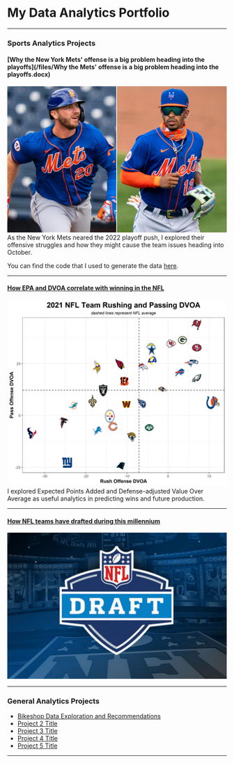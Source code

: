# My Data Analytics Portfolio

---

### Sports Analytics Projects

#### [Why the New York Mets' offense is a big problem heading into the playoffs](/files/Why the Mets' offense is a big problem heading into the playoffs.docx)
<img src="images/Mets-Pete-Alonso-Francisco-Lindor.jpg"/>
As the New York Mets neared the 2022 playoff push, I explored their offensive struggles and how they might cause the team issues heading into October.<br>

You can find the code that I used to generate the data [here](/files/mets_2022_runs_scored.R).

---
#### [How EPA and DVOA correlate with winning in the NFL](/files/pass_rush_rankings_epa.R)
<img src="images/dvoa_2021_rush_pass.png"/>
I explored Expected Points Added and Defense-adjusted Value Over Average as useful analytics in predicting wins and future production.

---
#### [How NFL teams have drafted during this millennium](/files/nfl_draft_20_21_av.R)
<img src="images/nfl_draft.jpg"/>

---

### General Analytics Projects

- [Bikeshop Data Exploration and Recommendations](http://example.com/)
- [Project 2 Title](http://example.com/)
- [Project 3 Title](http://example.com/)
- [Project 4 Title](http://example.com/)
- [Project 5 Title](http://example.com/)

---




